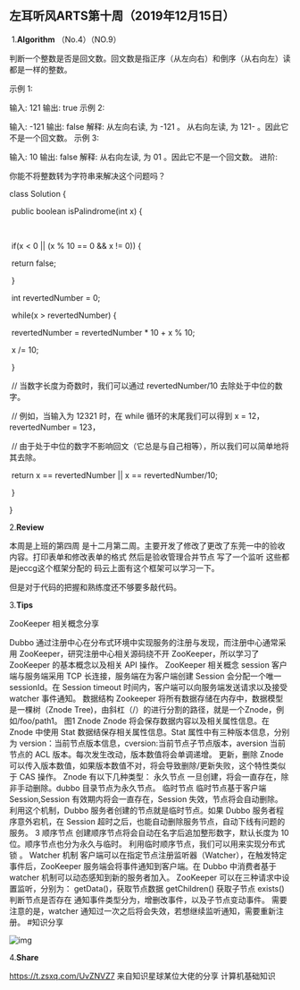 ## 左耳听风ARTS第十周（2019年12月15日）

 1.**Algorithm** （No.4）（NO.9）

判断一个整数是否是回文数。回文数是指正序（从左向右）和倒序（从右向左）读都是一样的整数。

示例 1:

输入: 121
输出: true
示例 2:

输入: -121
输出: false
解释: 从左向右读, 为 -121 。 从右向左读, 为 121- 。因此它不是一个回文数。
示例 3:

输入: 10
输出: false
解释: 从右向左读, 为 01 。因此它不是一个回文数。
进阶:

你能不将整数转为字符串来解决这个问题吗？

class Solution {

​    public boolean isPalindrome(int x) {

​        

​         if(x < 0 || (x % 10 == 0 && x != 0)) {

​            return false;

​        }

 

​        int revertedNumber = 0;

​        while(x > revertedNumber) {

​            revertedNumber = revertedNumber * 10 + x % 10;

​            x /= 10;

​        }

 

​        // 当数字长度为奇数时，我们可以通过 revertedNumber/10 去除处于中位的数字。

​        // 例如，当输入为 12321 时，在 while 循环的末尾我们可以得到 x = 12，revertedNumber = 123，

​        // 由于处于中位的数字不影响回文（它总是与自己相等），所以我们可以简单地将其去除。

​        return x == revertedNumber || x == revertedNumber/10;

​     }

}

 

2.**Review** 

本周是上班的第四周 是十二月第二周。主要开发了修改了更改了东莞一中的验收内容。打印表单和修改表单的格式 然后是验收管理合并节点 写了一个监听 这些都是jeccg这个框架分配的 码云上面有这个框架可以学习一下。

但是对于代码的把握和熟练度还不够要多敲代码。

3.**Tips**  

ZooKeeper  相关概念分享  

Dubbo 通过注册中心在分布式环境中实现服务的注册与发现，而注册中心通常采用 ZooKeeper，研究注册中心相关源码绕不开 ZooKeeper，所以学习了 ZooKeeper 的基本概念以及相关 API 操作。  ZooKeeper 相关概念  session 客户端与服务端采用 TCP 长连接，服务端在为客户端创建 Session 会分配一个唯一 sessionId。在 Session timeout 时间内，客户端可以向服务端发送请求以及接受 watcher 事件通知。  数据结构 Zookeeper 将所有数据存储在内存中，数据模型是一棵树（Znode Tree)，由斜杠（/）的进行分割的路径，就是一个Znode，例如/foo/path1。  图1  Znode Znode 将会保存数据内容以及相关属性信息。在 Znode 中使用 Stat 数据结保存相关属性信息。Stat 属性中有三种版本信息，分别为 version：当前节点版本信息，cversion:当前节点子节点版本，aversion 当前节点的 ACL 版本。每次发生改动，版本数值将会单调递增。  更新，删除 Znode 可以传入版本数值，如果版本数值不对，将会导致删除/更新失败，这个特性类似于 CAS 操作。  Znode 有以下几种类型：  永久节点 一旦创建，将会一直存在，除非手动删除。dubbo 目录节点为永久节点。  临时节点  临时节点基于客户端 Session,Session 有效期内将会一直存在，Session 失效，节点将会自动删除。  利用这个机制，Dubbo 服务者创建的节点就是临时节点。如果 Dubbo 服务者程序意外宕机，在 Session 超时之后，也能自动删除服务节点，自动下线有问题的服务。  3 顺序节点  创建顺序节点将会自动在名字后追加整形数字，默认长度为 10 位。顺序节点也分为永久与临时。  利用临时顺序节点，我们可以用来实现分布式锁 。  Watcher 机制  客户端可以在指定节点注册监听器（Watcher），在触发特定事件后，ZooKeeper 服务端会将事件通知到客户端。在 Dubbo 中消费者基于 watcher 机制可以动态感知到新的服务者加入。  ZooKeeper 可以在三种请求中设置监听，分别为：  getData()，获取节点数据 getChildren() 获取子节点 exists() 判断节点是否存在 通知事件类型分为，增删改事件，以及子节点变动事件。  需要注意的是，watcher 通知过一次之后将会失效，若想继续监听通知，需要重新注册。   #知识分享

![img](https://images.zsxq.com/FlF0KzRaMOTpgUhWKCEjBvUs2sQk?imageMogr2/auto-orient/thumbnail/540x/format/jpg/blur/1x0/quality/75&e=1580486399&token=kIxbL07-8jAj8w1n4s9zv64FuZZNEATmlU_Vm6zD:i3euw5rqZblpGoAYt55gSFMigLA=)

4.**Share**  



https://t.zsxq.com/UvZNVZ7  来自知识星球某位大佬的分享 计算机基础知识



